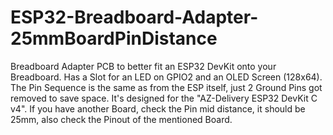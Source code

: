 # ESP32-Breadboard-Adapter-25mmBoardPinDistance
Breadboard Adapter PCB to better fit an ESP32 DevKit onto your Breadboard. Has a Slot for an LED on GPIO2 and an OLED Screen (128x64). The Pin Sequence is the same as from the ESP itself, just 2 Ground Pins got removed to save space. It's designed for the "AZ-Delivery ESP32 DevKit C v4". If you have another Board, check the Pin mid distance, it should be 25mm, also check the Pinout of the mentioned Board.

